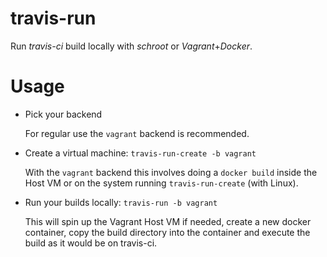 travis-run
==========

Run *travis-ci* build locally with *schroot* or *Vagrant*+*Docker*.

Usage
=====

- Pick your backend

  For regular use the `vagrant` backend is recommended.

- Create a virtual machine: `travis-run-create -b vagrant`

  With the `vagrant` backend this involves doing a `docker build` inside the
  Host VM or on the system running `travis-run-create` (with Linux).

- Run your builds locally: `travis-run -b vagrant`

  This will spin up the Vagrant Host VM if needed, create a new docker
  container, copy the build directory into the container and execute the build
  as it would be on travis-ci.
